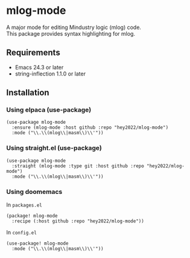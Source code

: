 # mlog-mode

A major mode for editing Mindustry logic (mlog) code.  
This package provides syntax highlighting for mlog.

## Requirements

- Emacs 24.3 or later
- string-inflection 1.1.0 or later

## Installation

### Using elpaca (use-package)

``` emacs-lisp
(use-package mlog-mode
  :ensure (mlog-mode :host github :repo "hey2022/mlog-mode")
  :mode ("\\.\\(mlog\\|masm\\)\\'"))
```

### Using straight.el (use-package)

``` emacs-lisp
(use-package mlog-mode
  :straight (mlog-mode :type git :host github :repo "hey2022/mlog-mode")
  :mode ("\\.\\(mlog\\|masm\\)\\'"))
```

### Using doomemacs

In `packages.el`

``` emacs-lisp
(package! mlog-mode
  :recipe (:host github :repo "hey2022/mlog-mode"))
```

In `config.el`

``` emacs-lisp
(use-package! mlog-mode
  :mode ("\\.\\(mlog\\|masm\\)\\'"))
```
